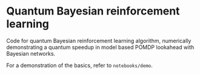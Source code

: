 # Quantum Bayesian reinforcement learning

Code for quantum Bayesian reinforcement learning algorithm, numerically demonstrating a quantum speedup in model based POMDP lookahead with Bayesian networks.

For a demonstration of the basics, refer to `notebooks/demo`.
